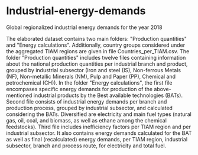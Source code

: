 # Industrial-energy-demands
Global regionalized industrial energy demands for the year 2018

The elaborated dataset contains two main folders: "Production quantities" and "Energy calculations". Additionally, country groups considered under the aggregated TIAM regions are given in file Countries_per_TIAM.csv.
The folder "Production quantities" includes twelve files containing information about the national production quantities per industrial branch and product, grouped by industrial subsector (Iron and steel (IS), Non-ferrous Metals (NF), Non-metallic Minerals (NM), Pulp and Paper (PP), Chemical and petrochemical (CH)).
In the folder "Energy calculations", the first file encompases specific energy demands for production of the above-mentioned industrial products by the Best available technologies (BATs). 
Second file consists of industrial energy demands per branch and production process, grouped by industrial subsector, and calculated considering the BATs. Diversified are electricity and main fuel types (natural gas, oil, coal, and biomass, as well as ethane among the chemical feedstocks). 
Third file includes inefficiency factors per TIAM region and per industrial subsector. It also contains energy demands calculated for the BAT as well as final (recalculated) energy demands, per TIAM region, industrial subsector, branch and process route, for electricity and total fuel.
